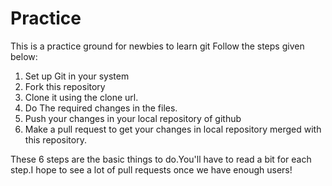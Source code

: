 Practice
========

This is a practice ground for newbies to learn git 
Follow the steps given below:

1. Set up Git in your system
2. Fork this repository
3. Clone it using the clone url.
4. Do The required changes in the files.
5. Push your changes in your local repository of github
6. Make a pull request to get your changes in local repository merged with this repository.

These 6 steps are the basic things to do.You'll have to read a bit for each step.I hope to see a lot of pull requests once we have enough users!
